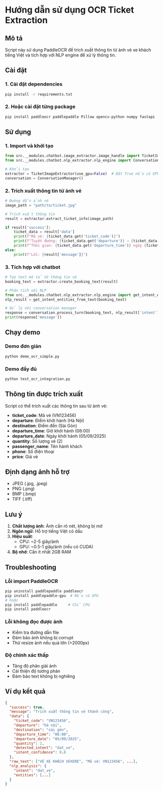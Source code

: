 # Hướng dẫn sử dụng OCR Ticket Extraction

## Mô tả
Script này sử dụng PaddleOCR để trích xuất thông tin từ ảnh vé xe khách tiếng Việt và tích hợp với NLP engine để xử lý thông tin.

## Cài đặt

### 1. Cài đặt dependencies
```bash
pip install -r requirements.txt
```

### 2. Hoặc cài đặt từng package
```bash
pip install paddleocr paddlepaddle Pillow opencv-python numpy fastapi
```

## Sử dụng

### 1. Import và khởi tạo
```python
from src.__modules.chatbot.image_extractor.image_handle import TicketImageExtractor
from src.__modules.chatbot.nlp_extractor.nlp_engine import ConversationManager

# Khởi tạo
extractor = TicketImageExtractor(use_gpu=False)  # Đặt True nếu có GPU
conversation = ConversationManager()
```

### 2. Trích xuất thông tin từ ảnh vé
```python
# Đường dẫn ảnh vé
image_path = "path/to/ticket.jpg"

# Trích xuất thông tin
result = extractor.extract_ticket_info(image_path)

if result['success']:
    ticket_data = result['data']
    print(f"Mã vé: {ticket_data.get('ticket_code')}")
    print(f"Tuyến đường: {ticket_data.get('departure')} → {ticket_data.get('destination')}")
    print(f"Thời gian: {ticket_data.get('departure_time')} ngày {ticket_data.get('departure_date')}")
else:
    print(f"Lỗi: {result['message']}")
```

### 3. Tích hợp với chatbot
```python
# Tạo text mô tả từ thông tin vé
booking_text = extractor.create_booking_text(result)

# Phân tích với NLP
from src.__modules.chatbot.nlp_extractor.nlp_engine import get_intent_entities_from_text
nlp_result = get_intent_entities_from_text(booking_text)

# Xử lý với conversation manager
response = conversation.process_turn(booking_text, nlp_result['intent'], nlp_result['entities'])
print(response['message'])
```

## Chạy demo

### Demo đơn giản
```bash
python demo_ocr_simple.py
```

### Demo đầy đủ
```bash
python test_ocr_integration.py
```

## Thông tin được trích xuất

Script có thể trích xuất các thông tin sau từ ảnh vé:

- **ticket_code**: Mã vé (VN123456)
- **departure**: Điểm khởi hành (Hà Nội)
- **destination**: Điểm đến (Sài Gòn)
- **departure_time**: Giờ khởi hành (08:00)
- **departure_date**: Ngày khởi hành (05/09/2025)
- **quantity**: Số lượng vé (2)
- **passenger_name**: Tên hành khách
- **phone**: Số điện thoại
- **price**: Giá vé

## Định dạng ảnh hỗ trợ

- JPEG (.jpg, .jpeg)
- PNG (.png)
- BMP (.bmp)
- TIFF (.tiff)

## Lưu ý

1. **Chất lượng ảnh**: Ảnh cần rõ nét, không bị mờ
2. **Ngôn ngữ**: Hỗ trợ tiếng Việt có dấu
3. **Hiệu suất**: 
   - CPU: ~2-5 giây/ảnh
   - GPU: ~0.5-1 giây/ảnh (nếu có CUDA)
4. **Bộ nhớ**: Cần ít nhất 2GB RAM

## Troubleshooting

### Lỗi import PaddleOCR
```bash
pip uninstall paddlepaddle paddleocr
pip install paddlepaddle-gpu  # Nếu có GPU
# hoặc
pip install paddlepaddle     # Chỉ CPU
pip install paddleocr
```

### Lỗi không đọc được ảnh
- Kiểm tra đường dẫn file
- Đảm bảo ảnh không bị corrupt
- Thử resize ảnh nếu quá lớn (>2000px)

### Độ chính xác thấp
- Tăng độ phân giải ảnh
- Cải thiện độ tương phản
- Đảm bảo text không bị nghiêng

## Ví dụ kết quả

```json
{
  "success": true,
  "message": "Trích xuất thông tin vé thành công",
  "data": {
    "ticket_code": "VN123456",
    "departure": "hà nội",
    "destination": "sài gòn",
    "departure_time": "08:00",
    "departure_date": "05/09/2025",
    "quantity": 2,
    "detected_intent": "dat_ve",
    "intent_confidence": 0.8
  },
  "raw_text": ["VÉ XE KHÁCH VEXERE", "Mã vé: VN123456", ...],
  "nlp_analysis": {
    "intent": "dat_ve",
    "entities": [...]
  }
}
```
